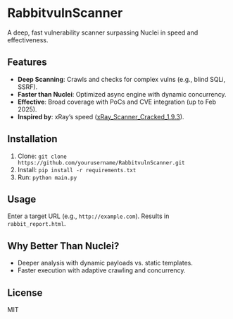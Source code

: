 # RabbitvulnScanner
A deep, fast vulnerability scanner surpassing Nuclei in speed and effectiveness.

## Features
- **Deep Scanning**: Crawls and checks for complex vulns (e.g., blind SQLi, SSRF).
- **Faster than Nuclei**: Optimized async engine with dynamic concurrency.
- **Effective**: Broad coverage with PoCs and CVE integration (up to Feb 2025).
- **Inspired by**: xRay’s speed ([xRay_Scanner_Cracked_1.9.3](https://github.com/TcherB31/xRay_Scanner_Cracked_1.9.3)).

## Installation
1. Clone: `git clone https://github.com/yourusername/RabbitvulnScanner.git`
2. Install: `pip install -r requirements.txt`
3. Run: `python main.py`

## Usage
Enter a target URL (e.g., `http://example.com`). Results in `rabbit_report.html`.

## Why Better Than Nuclei?
- Deeper analysis with dynamic payloads vs. static templates.
- Faster execution with adaptive crawling and concurrency.

## License
MIT
